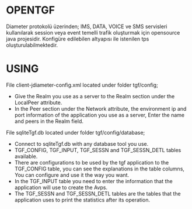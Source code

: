 # OPENTGF

Diameter protokolü üzerinden; IMS, DATA, VOICE ve SMS servisleri kullanılarak session veya event temelli trafik oluşturmak için opensource java projesidir.
Konfigüre edilebilen altyapısı ile istenilen tps oluşturulabilmektedir.

# USING

File client-jdiameter-config.xml located under folder tgf/config;

- Give the Realm you use as a server to the Realm section under the LocalPeer attribute.
- In the Peer section under the Network attribute, the environment ip and port information of the application you use as a server,
  Enter the name and peers in the Realm field.


File sqliteTgf.db  located under folder tgf/config/database;

- Connect to sqliteTgf.db with any database tool you use.
- TGF_CONFIG, TGF_INPUT, TGF_SESSN and TGF_SESSN_DETL tables available.
- There are configurations to be used by the tgf application to the TGF_CONFIG table, you can see the explanations in the table columns,
  You can configure and use it the way you want.
- In the TGF_INPUT table you need to enter the information that the application will use to create the Avps.
- The TGF_SESSN and TGF_SESSN_DETL tables are the tables that the application uses to print the statistics after its operation.

